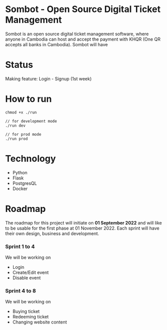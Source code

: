 # Sombot - Open Source Digital Ticket Management

Sombot is an open source digital ticket management software, where anyone in Cambodia can host and accept the payment with KHQR (One QR accepts all banks in Cambodia). Sombot will have

# Status

Making feature: Login - Signup (1st week)

# How to run
```
chmod +x ./run

// for development mode
./run dev 

// for prod mode
./run prod
```

# Technology
- Python
- Flask
- PostgresQL
- Docker

# Roadmap

The roadmap for this project will initiate on **01 September 2022** and will like to be usable for the first phase at 01 November 2022. Each sprint will have their own design, business and development.

### Sprint 1 to 4

We will be working on

- Login
- Create/Edit event
- Disable event

### Sprint 4 to 8

We will be working on

- Buying ticket
- Redeeming ticket
- Changing website content
